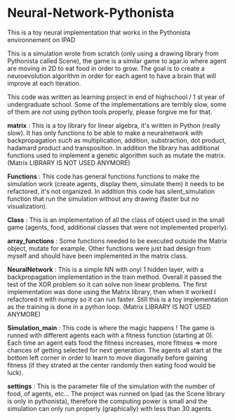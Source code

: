 # Neural-Network-Pythonista
This is a toy neural implementation that works in the Pythonista environnement on IPAD

This is a simulation wrote from scratch (only using a drawing library from Pythonista called Scene), the game is a similar game to agar.io where agent are moving in 2D to eat food in order to grow. The goal is to create a neuroevolution algorithm in order for each agent to have a brain that will improve at each iteration.

This code was written as learning project in end of highschool / 1 st year of undergraduate school. Some of the implementations are terribly slow, some of them are not using python tools properly, please forgive me for that. 

<b>matrix</b> : This is a toy library for linear algebra, it's written in Python (really slow). It has only functions to be able to make a neuralnetwork with backpropagation such as multiplication, addition, substraction, dot product, hadamard product and transposition. In addition the library has additional functions used to implement a genetic algorithm such as mutate the matrix. (Matrix LIBRARY IS NOT USED ANYMORE)

<b>Functions</b> : This code has general functions functions to make the simulation work (create agents, display them, simulate them) it needs to be refactored, it's not organized. In addition this code has silent_simulation function that run the simulation without any drawing (faster but no visualization).

<b>Class</b> : This is an implementation of all the class of object used in the small game (agents, food, additional classes that were not implemented properly).

<b>array_functions</b> : Some functions needed to be executed outside the Matrix object, mutate for example. Other functions were just bad design from myself and should have been implemented in the matrix class.

<b>NeuralNetwork</b> : This is a simple NN with onyl 1 hidden layer, with a backpropagation implementation in the train method. Overall it passed the test of the XOR problem so it can solve non linear problems. The first implementation was done using the Matrix library, then when it worked I refactored it with numpy so it can run faster. Still this is a toy implementation as the training is done in a python loop. (Matrix LIBRARY IS NOT USED ANYMORE)

<b>Simulation_main</b> : This code is where the magic happens ! The game is runned with different agents each with a fitness function (starting at 0). Each time an agent eats food the fitness increases, more fitness => more chances of getting selected for next generation. The agents all start at the bottom left corner in order to learn to move diagonally before gaining fitness (if they strated at the center randomly then eating food would be luck).
 
 
<b>settings</b> : This is the parameter file of the simulation with the number of food, of agents, etc... The project was runned on Ipad (as the Scene library is only in pythonista), therefore the computing power is small and the simulation can only run properly (graphically) with less than 30 agents. 


